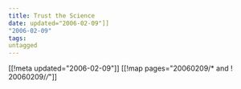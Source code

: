 ```yaml
---
title: Trust the Science
date: updated="2006-02-09"]]
"2006-02-09"
tags:
untagged
---
```

[[!meta updated="2006-02-09"]]
[[!map pages="20060209/* and ! 20060209/*/*"]]
